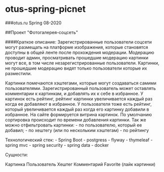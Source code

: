 # otus-spring-picnet

###otus.ru Spring 08-2020 

##Проект "Фотогалерея-соцсеть"

####Краткое описание: 
Зарегистрированные пользователи соцсети могут размещать на платформе изображения, которые становятся доступны в общей ленте после прохождения модерации.
Модерацию проводит админ, просматривать прошедшие модерацию картинки могут все, в том числе незарегистрированные пользователи.
Картинки, не прошедшие модерацию видят только пользователи которые их разместили.

Картинки помечаются хэштегами, которые могут создаваться самими пользователями.
Зарегистрированный пользователь может оставлять комментарии к картинкам, и добавлять их к себе в избранное.
У картинок есть рейтинг, рейтинг картинки увеличивается каждый раз когда ее добавляют в избранное.
У пользователя тоже есть рейтинг, который увеличивается каждый раз когда его картинку добавили в избранное.
На сайте формируется витрина картинок. По умолчанию сортировка происходит по времени добавления картинки. 
Так же можно отфильтровать картинки: 
	- по пользователю, который ее добавил;
	- по хештегу (или по нескольким хэштегам)
	- по рейтингу
	
Технологический стек: 
    - Spring Boot
	- postgress
	- flyway
	- thymeleaf
	- spring mvc
	- spring security
	- spring data
	- docker
	

Сущности:

Картинка
Пользователь
Хештег
Комментарий
Favorite (лайк картинки)
